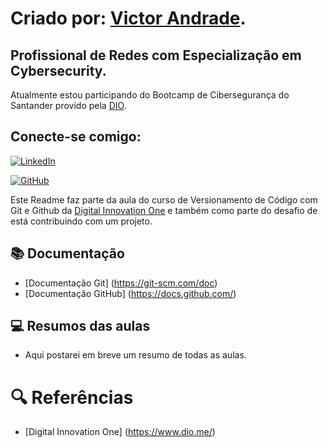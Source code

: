 
# Criado por: [Victor Andrade](https://linkedin.com/in/victorhlandrade).

## Profissional de Redes com Especialização em Cybersecurity.
Atualmente estou participando do Bootcamp de Cibersegurança do Santander provido pela [DIO](https://dio.me/).

## Conecte-se comigo: 

[![LinkedIn](https://img.shields.io/badge/LinkedIn-0077B5?style=for-the-badge&logo=linkedin&logoColor=white)](https://www.linkedin.com/in/victorhlandrade/) 

[![GitHub](https://img.shields.io/badge/GitHub-100000?style=for-the-badge&logo=github&logoColor=white)](https://github.com/victorhlandrade)

Este Readme faz parte da aula do curso de Versionamento de Código com Git e Github da [Digital Innovation One](https://www.dio.me/) e também como parte do desafio de está contribuindo com um projeto.

## 📚 Documentação
- [Documentação Git] (https://git-scm.com/doc)
- [Documentação GitHub] (https://docs.github.com/)

## 💻 Resumos das aulas
- Aqui postarei em breve um resumo de todas as aulas.

# 🔍 Referências

- [Digital Innovation One] (https://www.dio.me/)

